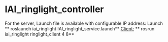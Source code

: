 # IAI_ringlight_controller


For the server, Launch file is available with configurable IP address:
 Launch
** roslaunch iai_ringlight IAI_ringlight_service.launch**
 <Client:>
** rosrun iai_ringlight ringlight_client 4 8**
